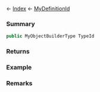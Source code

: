 ← [Index](Api-Index) ← [MyDefinitionId](VRage.Game.MyDefinitionId)

### Summary

```csharp
public MyObjectBuilderType TypeId
```

### Returns

### Example

### Remarks

